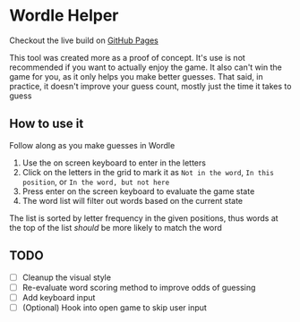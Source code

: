 # Wordle Helper
Checkout the live build on [GitHub Pages](https://mplecapt.github.io/wordl-help)

This tool was created more as a proof of concept. It's use is not recommended if you want to actually enjoy the game.
It also can't win the game for you, as it only helps you make better guesses. That said, in practice, it doesn't improve your guess count, mostly just the time it takes to guess

## How to use it
Follow along as you make guesses in Wordle
1. Use the on screen keyboard to enter in the letters
2. Click on the letters in the grid to mark it as `Not in the word`, `In this position`, or `In the word, but not here`
3. Press enter on the screen keyboard to evaluate the game state
4. The word list will filter out words based on the current state

The list is sorted by letter frequency in the given positions, thus words at the top of the list *should* be more likely to match the word

## TODO
- [ ] Cleanup the visual style
- [ ] Re-evaluate word scoring method to improve odds of guessing
- [ ] Add keyboard input
- [ ] \(Optional) Hook into open game to skip user input
